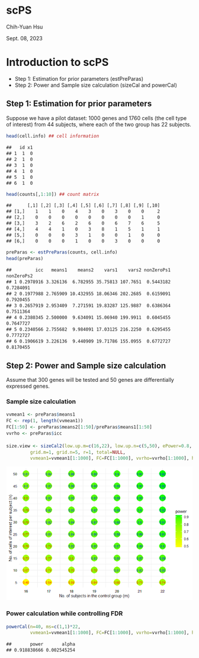 scPS
================
Chih-Yuan Hsu

Sept. 08, 2023

# Introduction to scPS

- Step 1: Estimation for prior parameters (estPreParas)
- Step 2: Power and Sample size calculation (sizeCal and powerCal)

## Step 1: Estimation for prior parameters

Suppose we have a pilot dataset: 1000 genes and 1760 cells (the cell
type of interest) from 44 subjects, where each of the two group has 22
subjects.

``` r
head(cell.info) ## cell information
```

    ##   id x1
    ## 1  1  0
    ## 2  1  0
    ## 3  1  0
    ## 4  1  0
    ## 5  1  0
    ## 6  1  0

``` r
head(counts[,1:10]) ## count matrix
```

    ##      [,1] [,2] [,3] [,4] [,5] [,6] [,7] [,8] [,9] [,10]
    ## [1,]    1    1    0    4    3    0    3    0    0     2
    ## [2,]    0    0    0    0    0    0    0    0    1     0
    ## [3,]    3    2    6    2    6    0    6    7    6     5
    ## [4,]    4    4    1    0    3    8    1    5    1     1
    ## [5,]    0    0    0    3    1    0    0    1    0     0
    ## [6,]    0    0    0    1    0    0    3    0    0     0

``` r
preParas <- estPreParas(counts, cell.info)
head(preParas)
```

    ##         icc   means1    means2    vars1    vars2 nonZeroPs1 nonZeroPs2
    ## 1 0.2978916 3.326136  6.782955 35.75813 107.7651  0.5443182  0.7284091
    ## 2 0.1977988 2.765909 10.432955 18.06346 202.2685  0.6159091  0.7920455
    ## 3 0.2657919 2.953409  7.271591 19.83287 125.9887  0.6386364  0.7511364
    ## 4 0.2380345 2.500000  9.634091 15.06940 199.9911  0.6045455  0.7647727
    ## 5 0.2340566 2.755682  9.984091 17.03125 216.2250  0.6295455  0.7772727
    ## 6 0.1906619 3.226136  9.440909 19.71786 155.0955  0.6772727  0.8170455



## Step 2: Power and Sample size calculation

Assume that 300 genes will be tested and 50 genes are differentially
expressed genes.

### Sample size calculation

``` r
vvmean1 <- preParas$means1
FC <- rep(1, length(vvmean1))
FC[1:50] <- preParas$means2[1:50]/preParas$means1[1:50]
vvrho <- preParas$icc

size.view <- sizeCal2(low.up.m=c(16,22), low.up.n=c(5,50), ePower=0.8, FDR=0.05,
         grid.m=1, grid.n=5, r=1, total=NULL,
         vvmean1=vvmean1[1:1000], FC=FC[1:1000], vvrho=vvrho[1:1000], hf=hf)
```

![](Demo_scPS2_files/figure-gfm/2.1-1.png)<!-- -->

### Power calculation while controlling FDR

``` r
powerCal(n=40, ms=c(1,1)*22,
         vvmean1=vvmean1[1:1000], FC=FC[1:1000], vvrho=vvrho[1:1000], hf=hf, FDR=0.05)
```

    ##       power       alpha 
    ## 0.918838666 0.002545254
